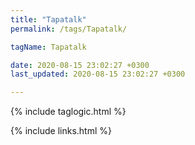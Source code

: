```yaml
---
title: "Tapatalk"
permalink: /tags/Tapatalk/

tagName: Tapatalk

date: 2020-08-15 23:02:27 +0300
last_updated: 2020-08-15 23:02:27 +0300

---
```


{% include taglogic.html %}

{% include links.html %}
